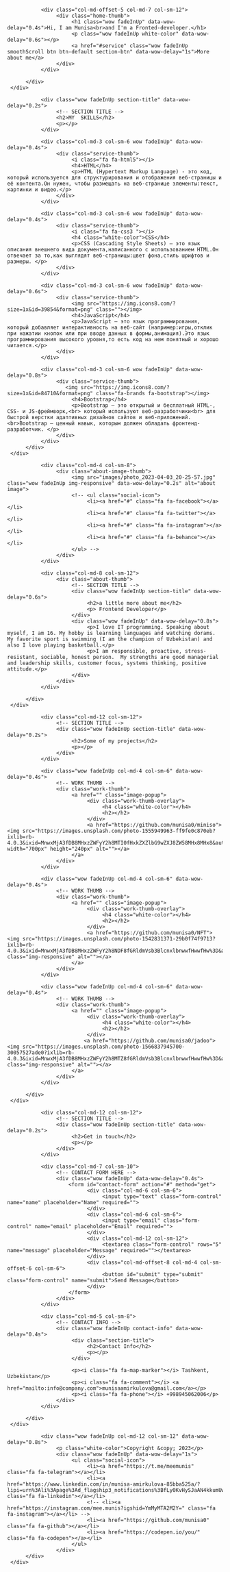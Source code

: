 <!DOCTYPE html>
<html lang="en">
<head>

<meta charset="UTF-8">
<meta http-equiv="X-UA-Compatible" content="IE=Edge">
<meta name="description" content="">
<meta name="keywords" content="">
<meta name="author" content="">
<meta name="viewport" content="width=device-width, initial-scale=1, maximum-scale=1">

<title>Portfolio</title>
<link rel="stylesheet" href="css/bootstrap.min.css">
<link rel="stylesheet" href="css/animate.css">
<link rel="stylesheet" href="css/magnific-popup.css">
<link rel="stylesheet" href="css/font-awesome.min.css">
<link rel="stylesheet" href="css/tooplate-style.css">

</head>
<body>

<!-- PRE LOADER -->
<div class="preloader">
     <div class="spinner">
          <span class="spinner-rotate"></span>
     </div>
</div>


<!-- HOME SECTION -->
<section id="home" class="parallax-section">
     <div class="container">
          <div class="row">

               <div class="col-md-offset-5 col-md-7 col-sm-12">
                    <div class="home-thumb">
                         <h1 class="wow fadeInUp" data-wow-delay="0.4s">Hi, I am Munisa<br>and I'm a Fronted-developer.</h1>
                         <p class="wow fadeInUp white-color" data-wow-delay="0.6s"></p>
                         <a href="#service" class="wow fadeInUp smoothScroll btn btn-default section-btn" data-wow-delay="1s">More about me</a>
                    </div>
               </div>

          </div>
     </div>
</section>


<!-- SERVICE SECTION -->
<section id="service" class="parallax-section">
     <div class="container">
          <div class="row">

               <div class="wow fadeInUp section-title" data-wow-delay="0.2s">
                    <!-- SECTION TITLE -->
                    <h2>MY  SKILLS</h2>
                    <p></p>
               </div>

               <div class="col-md-3 col-sm-6 wow fadeInUp" data-wow-delay="0.4s">
                    <div class="service-thumb">
                         <i class="fa fa-html5"></i>
                         <h4>HTML</h4>
                         <p>HTML (Hypertext Markup Language) - это код, который используется для структурирования и отображения веб-страницы и её контента.Он нужен, чтобы размещать на веб-странице элементы:текст, картинки и видео.</p>
                    </div>
               </div>

               <div class="col-md-3 col-sm-6 wow fadeInUp" data-wow-delay="0.4s">
                    <div class="service-thumb">
                         <i class="fa fa-css3 "></i>
                         <h4 class="white-color">CSS</h4>
                         <p>CSS (Cascading Style Sheets) — это язык описания внешнего вида документа,написанного с использованием HTML.Он отвечает за то,как выглядят веб-страницы:цвет фона,стиль шрифтов и размеры. </p>
                    </div>
               </div>

               <div class="col-md-3 col-sm-6 wow fadeInUp" data-wow-delay="0.6s">
                    <div class="service-thumb">
                         <img src="https://img.icons8.com/?size=1x&id=39854&format=png" class=""></img>
                         <h4>JavaScript</h4>
                         <p>JavaScript – это язык программирования, который добавляет интерактивность на веб-сайт (например:игры,отклик при нажатии кнопок или при вводе данных в формы,анимация).Это язык программирования высокого уровня,то есть код на нем понятный и хорошо читается.</p>
                    </div>
               </div>

               <div class="col-md-3 col-sm-6 wow fadeInUp" data-wow-delay="0.8s">
                    <div class="service-thumb">
                       <img src="https://img.icons8.com/?size=1x&id=84710&format=png" class="fa-brands fa-bootstrap"></img>
                         <h4>Bootstrap</h4>
                         <p>Bootstrap — это открытый и бесплатный HTML-, CSS- и JS-фреймворк,<br> который используют веб-разработчики<br> для быстрой верстки адаптивных дизайнов сайтов и веб-приложений.<br>Bootstrap — ценный навык, которым должен обладать фронтенд-разработчик. </p>
                    </div>
               </div>
          </div>
     </div>
</section>


<!-- ABOUT SECTION -->
<section id="about" class="parallax-section">
     <div class="container">
          <div class="row">
               
               <div class="col-md-4 col-sm-8">
                    <div class="about-image-thumb">
                         <img src="images/photo_2023-04-03_20-25-57.jpg" class="wow fadeInUp img-responsive" data-wow-delay="0.2s" alt="about image">
                         <!-- <ul class="social-icon">
                              <li><a href="#" class="fa fa-facebook"></a></li>
                              <li><a href="#" class="fa fa-twitter"></a></li>
                              <li><a href="#" class="fa fa-instagram"></a></li>
                              <li><a href="#" class="fa fa-behance"></a></li>
                         </ul> -->
                    </div>
               </div>

               <div class="col-md-8 col-sm-12">
                    <div class="about-thumb">
                         <!-- SECTION TITLE -->
                         <div class="wow fadeInUp section-title" data-wow-delay="0.6s">
                              <h2>a little more about me</h2>
                              <p> Frontend Developer</p>
                         </div>
                         <div class="wow fadeInUp" data-wow-delay="0.8s">
                              <p>I love IT programming. Speaking about myself, I am 16. My hobby is learning languages ​​and watching dorams. My favorite sport is swimming (I am the champion of Uzbekistan) and also I love playing basketball.</p>
                              <p>I am responsible, proactive, stress-resistant, sociable, honest person.  My strengths are good managerial and leadership skills, customer focus, systems thinking, positive attitude.</p>
                         </div>
                    </div>
               </div>

          </div>
     </div>
</section>


<!-- WORK SECTION -->
<section id="work" class="parallax-section">
     <div class="container">
          <div class="row">

               <div class="col-md-12 col-sm-12">
                    <!-- SECTION TITLE -->
                    <div class="wow fadeInUp section-title" data-wow-delay="0.2s">
                         <h2>Some of my projects</h2>
                         <p></p>
                    </div>
               </div>

               <div class="wow fadeInUp col-md-4 col-sm-6" data-wow-delay="0.4s">
                    <!-- WORK THUMB -->
                    <div class="work-thumb">
                         <a href="" class="image-popup">
                              <div class="work-thumb-overlay">
                                   <h4 class="white-color"></h4>
                                   <h2></h2>
                              </div>
                              <a href="https://github.com/munisa0/miniso"> <img src="https://images.unsplash.com/photo-1555949963-ff9fe0c870eb?ixlib=rb-4.0.3&ixid=MnwxMjA3fDB8MHxzZWFyY2h8MTI0fHxkZXZlbG9wZXJ8ZW58MHx8MHx8&auto=format&fit=crop&w=500&q=60" width="700px" height="240px" alt=""></a>
                         </a>
                    </div>
               </div>

               <div class="wow fadeInUp col-md-4 col-sm-6" data-wow-delay="0.4s">
                    <!-- WORK THUMB -->
                    <div class="work-thumb">
                         <a href="" class="image-popup">
                              <div class="work-thumb-overlay">
                                   <h4 class="white-color"></h4>
                                   <h2></h2>
                              </div>
                              <a href="https://github.com/munisa0/NFT"><img src="https://images.unsplash.com/photo-1542831371-29b0f74f9713?ixlib=rb-4.0.3&ixid=MnwxMjA3fDB8MHxzZWFyY2h8NDF8fGRldmVsb3BlcnxlbnwwfHwwfHw%3D&auto=format&fit=crop&w=500&q=60" class="img-responsive" alt=""></a>
                         </a>
                    </div>
               </div>

               <div class="wow fadeInUp col-md-4 col-sm-6" data-wow-delay="0.4s">
                    <!-- WORK THUMB -->
                    <div class="work-thumb">
                         <a href="" class="image-popup">
                              <div class="work-thumb-overlay">
                                   <h4 class="white-color"></h4>
                                   <h2></h2>
                              </div>
                             <a href="https://github.com/munisa0/jadoo"><img src="https://images.unsplash.com/photo-1566837945700-30057527ade0?ixlib=rb-4.0.3&ixid=MnwxMjA3fDB8MHxzZWFyY2h8MTZ8fGRldmVsb3BlcnxlbnwwfHwwfHw%3D&auto=format&fit=crop&w=500&q=60" class="img-responsive" alt=""></a>
                         </a>
                    </div>
               </div>

          </div>
     </div>
</section>


<!-- CONTACT SECTION -->
<section id="contact" class="parallax-section">
     <div class="container">
          <div class="row">

               <div class="col-md-12 col-sm-12">
                    <!-- SECTION TITLE -->
                    <div class="wow fadeInUp section-title" data-wow-delay="0.2s">
                         <h2>Get in touch</h2>
                         <p></p>
                    </div>
               </div>

               <div class="col-md-7 col-sm-10">
                    <!-- CONTACT FORM HERE -->
                    <div class="wow fadeInUp" data-wow-delay="0.4s">
                        <form id="contact-form" action="#" method="get">
                              <div class="col-md-6 col-sm-6">
                                   <input type="text" class="form-control" name="name" placeholder="Name" required="">
                              </div>
                              <div class="col-md-6 col-sm-6">
                                   <input type="email" class="form-control" name="email" placeholder="Email" required="">
                              </div>
                              <div class="col-md-12 col-sm-12">
                                   <textarea class="form-control" rows="5" name="message" placeholder="Message" required=""></textarea>
                              </div>
                              <div class="col-md-offset-8 col-md-4 col-sm-offset-6 col-sm-6">
                                   <button id="submit" type="submit" class="form-control" name="submit">Send Message</button>
                              </div>
                        </form>
                    </div>
               </div>

               <div class="col-md-5 col-sm-8">
                    <!-- CONTACT INFO -->
                    <div class="wow fadeInUp contact-info" data-wow-delay="0.4s">
                         <div class="section-title">
                              <h2>Contact Info</h2>
                              <p></p>
                         </div>
                         
                         <p><i class="fa fa-map-marker"></i> Tashkent, Uzbekistan</p>
                         <p><i class="fa fa-comment"></i> <a href="mailto:info@company.com">munisaamirkulova@gmail.com</a></p>
                         <p><i class="fa fa-phone"></i> +998945062006</p>
                    </div>
               </div>

          </div>
     </div>
</section>


<!-- FOOTER SECTION -->
<footer>
    <div class="container">
        <div class="row">

               <div class="wow fadeInUp col-md-12 col-sm-12" data-wow-delay="0.8s">
                    <p class="white-color">Copyright &copy; 2023</p>
                    <div class="wow fadeInUp" data-wow-delay="1s">
                         <ul class="social-icon">
                              <li><a href="https://t.me/meemunis" class="fa fa-telegram"></a></li>
                              <li><a href="https://www.linkedin.com/in/munisa-amirkulova-85bba525a/?lipi=urn%3Ali%3Apage%3Ad_flagship3_notifications%3BfLy0KvHySJaAN4kkumUwsA%3D%3D" class="fa fa-linkedin"></a></li>
                              <!-- <li><a href="https://instagram.com/mee.munis?igshid=YmMyMTA2M2Y=" class="fa fa-instagram"></a></li> -->
                              <li><a href="https://github.com/munisa0" class="fa fa-github"></a></li>
                              <li><a href="https://codepen.io/you/" class="fa fa-codepen"></a></li>
                         </ul>
                    </div>
          </div>
     </div>
</footer>

<!-- SCRIPTS -->
<script src="js/jquery.js"></script>
<script src="js/bootstrap.min.js"></script>
<script src="js/jquery.parallax.js"></script>
<script src="js/smoothscroll.js"></script>
<script src="js/jquery.magnific-popup.min.js"></script>
<script src="js/magnific-popup-options.js"></script>
<script src="js/wow.min.js"></script>
<script src="js/custom.js"></script>

</body>
</html>
